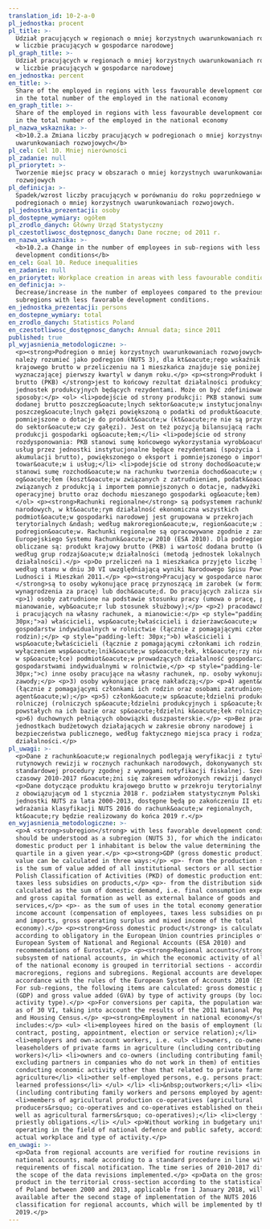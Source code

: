 ```yaml
---
translation_id: 10-2-a-0
pl_jednostka: procent
pl_title: >-
  Udział pracujących w regionach o mniej korzystnych uwarunkowaniach rozwojowych
  w liczbie pracujących w gospodarce narodowej
pl_graph_title: >-
  Udział pracujących w regionach o mniej korzystnych uwarunkowaniach rozwojowych
  w liczbie pracujących w gospodarce narodowej
en_jednostka: percent
en_title: >-
  Share of the employed in regions with less favourable development conditions
  in the total number of the employed in the national economy
en_graph_title: >-
  Share of the employed in regions with less favourable development conditions
  in the total number of the employed in the national economy
pl_nazwa_wskaznika: >-
  <b>10.2.a Zmiana liczby pracujących w podregionach o mniej korzystnych
  uwarunkowaniach rozwojowych</b>
pl_cel: Cel 10. Mniej nierówności
pl_zadanie: null
pl_priorytet: >-
  Tworzenie miejsc pracy w obszarach o mniej korzystnych uwarunkowaniach
  rozwojowych
pl_definicja: >-
  Spadek/wzrost liczby pracujących w porównaniu do roku poprzedniego w
  podregionach o mniej korzystnych uwarunkowaniach rozwojowych.
pl_jednostka_prezentacji: osoby
pl_dostepne_wymiary: ogółem
pl_zrodlo_danych: Główny Urząd Statystyczny
pl_czestotliwosc_dostępnosc_danych: Dane roczne; od 2011 r.
en_nazwa_wskaznika: >-
  <b>10.2.a Change in the number of employees in sub-regions with less favorable
  development conditions</b>
en_cel: Goal 10. Reduce inequalities
en_zadanie: null
en_priorytet: Workplace creation in areas with less favourable conditions for development
en_definicja: >-
  Decrease/increase in the number of employees compared to the previous year in
  subregions with less favorable development conditions.
en_jednostka_prezentacji: persons
en_dostepne_wymiary: total
en_zrodlo_danych: Statistics Poland
en_czestotliwosc_dostępnosc_danych: Annual data; since 2011
published: true
pl_wyjasnienia_metodologiczne: >-
  <p><strong>Podregion o mniej korzystnych uwarunkowaniach rozwojowych</strong>
  należy rozumieć jako podregion (NUTS 3), dla kt&oacute;rego wskaźnik produktu
  krajowego brutto w przeliczeniu na 1 mieszkańca znajduje się poniżej wartości
  wyznaczającej pierwszy kwartyl w danym roku.</p> <p><strong>Produkt krajowy
  brutto (PKB) </strong>jest to końcowy rezultat działalności produkcyjnej
  jednostek produkcyjnych będących rezydentami. Może on być zdefiniowany na trzy
  sposoby:</p> <ol> <li>podejście od strony produkcji: PKB stanowi sumę wartości
  dodanej brutto poszczeg&oacute;lnych sektor&oacute;w instytucjonalnych lub
  poszczeg&oacute;lnych gałęzi powiększoną o podatki od produkt&oacute;w
  pomniejszone o dotacje do produkt&oacute;w (kt&oacute;re nie są przydzielone
  do sektor&oacute;w czy gałęzi). Jest on też pozycją bilansującą rachunku
  produkcji gospodarki og&oacute;łem;</li> <li>podejście od strony
  rozdysponowania: PKB stanowi sumę końcowego wykorzystania wyrob&oacute;w i
  usług przez jednostki instytucjonalne będące rezydentami (spożycia i
  akumulacji brutto), powiększonego o eksport i pomniejszonego o import
  towar&oacute;w i usług;</li> <li>podejście od strony dochod&oacute;w: PKB
  stanowi sumę rozchod&oacute;w na rachunku tworzenia dochod&oacute;w gospodarki
  og&oacute;łem (koszt&oacute;w związanych z zatrudnieniem, podatk&oacute;w
  związanych z produkcją i importem pomniejszonych o dotacje, nadwyżki
  operacyjnej brutto oraz dochodu mieszanego gospodarki og&oacute;łem).</li>
  </ol> <p><strong>Rachunki regionalne</strong> są podsystemem rachunk&oacute;w
  narodowych, w kt&oacute;rym działalność ekonomiczna wszystkich
  podmiot&oacute;w gospodarki narodowej jest grupowana w przekrojach
  terytorialnych &ndash; według makroregion&oacute;w, region&oacute;w i
  podregion&oacute;w. Rachunki regionalne są opracowywane zgodnie z zasadami
  Europejskiego Systemu Rachunk&oacute;w 2010 (ESA 2010). Dla podregion&oacute;w
  obliczane są: produkt krajowy brutto (PKB) i wartość dodana brutto (WDB)
  według grup rodzaj&oacute;w działalności (metodą jednostek lokalnych rodzaju
  działalności).</p> <p>Do przeliczeń na 1 mieszkańca przyjęto liczbę ludności
  według stanu w dniu 30 VI uwzględniającą wyniki Narodowego Spisu Powszechnego
  Ludności i Mieszkań 2011.</p> <p><strong>Pracujący w gospodarce narodowej
  </strong>są to osoby wykonujące pracę przynoszącą im zarobek (w formie
  wynagrodzenia za pracę) lub doch&oacute;d. Do pracujących zalicza się:</p>
  <p>1) osoby zatrudnione na podstawie stosunku pracy (umowa o pracę, powołanie,
  mianowanie, wyb&oacute;r lub stosunek służbowy);</p> <p>2) pracodawc&oacute;w
  i pracujących na własny rachunek, a mianowicie:</p> <p style="padding-left:
  30px;">a) właścicieli, wsp&oacute;łwłaścicieli i dzierżawc&oacute;w
  gospodarstw indywidualnych w rolnictwie (łącznie z pomagającymi członkami ich
  rodzin);</p> <p style="padding-left: 30px;">b) właścicieli i
  wsp&oacute;łwłaścicieli (łącznie z pomagającymi członkami ich rodzin; z
  wyłączeniem wsp&oacute;lnik&oacute;w sp&oacute;łek, kt&oacute;rzy nie pracują
  w sp&oacute;łce) podmiot&oacute;w prowadzących działalność gospodarczą poza
  gospodarstwami indywidualnymi w rolnictwie,</p> <p style="padding-left:
  30px;">c) inne osoby pracujące na własny rachunek, np. osoby wykonujące wolne
  zawody;</p> <p>3) osoby wykonujące pracę nakładczą;</p> <p>4) agent&oacute;w
  (łącznie z pomagającymi członkami ich rodzin oraz osobami zatrudnionymi przez
  agent&oacute;w);</p> <p>5) członk&oacute;w sp&oacute;łdzielni produkcji
  rolniczej (rolniczych sp&oacute;łdzielni produkcyjnych i sp&oacute;łdzielni
  powstałych na ich bazie oraz sp&oacute;łdzielni k&oacute;łek rolniczych);</p>
  <p>6) duchownych pełniących obowiązki duszpasterskie.</p> <p>Bez pracujących w
  jednostkach budżetowych działających w zakresie obrony narodowej i
  bezpieczeństwa publicznego, według faktycznego miejsca pracy i rodzaju
  działalności.</p>
pl_uwagi: >-
  <p>Dane z rachunk&oacute;w regionalnych podlegają weryfikacji z tytułu
  rutynowych rewizji w rocznych rachunkach narodowych, dokonywanych stosownie do
  standardowej procedury zgodnej z wymogami notyfikacji fiskalnej. Szereg
  czasowy 2010-2017 r&oacute;żni się zakresem wdrożonych rewizji danych.</p>
  <p>Dane dotyczące produktu krajowego brutto w przekroju terytorialnym zgodnie
  z obowiązującym od 1 stycznia 2018 r. podziałem statystycznym Polski na
  jednostki NUTS za lata 2000-2013, dostępne będą po zakończeniu II etapu
  wdrażania klasyfikacji NUTS 2016 do rachunk&oacute;w regionalnych,
  kt&oacute;ry będzie realizowany do końca 2019 r.</p>
en_wyjasnienia_metodologiczne: >-
  <p>A <strong>subregion</strong> with less favorable development conditions
  should be understood as a subregion (NUTS 3), for which the indicator of gross
  domestic product per 1 inhabitant is below the value determining the first
  quartile in a given year.</p> <p><strong>GDP (gross domestic product)</strong>
  value can be calculated in three ways:</p> <p>- from the production side GDP
  is the sum of value added of all institutional sectors or all sections of the
  Polish Classification of Activities (PKD) of domestic production entities plus
  taxes less subsidies on products,</p> <p>- from the distribution side GDP is
  calculated as the sum of domestic demand, i.e. final consumption expenditure
  and gross capital formation as well as external balance of goods and
  services,</p> <p>- as the sum of uses in the total economy generation of
  income account (compensation of employees, taxes less subsidies on production
  and imports, gross operating surplus and mixed income of the total
  economy).</p> <p><strong>Gross domestic product</strong> is calculated
  according to obligatory in the European Union countries principles of the
  European System of National and Regional Accounts (ESA 2010) and
  recommendations of Eurostat.</p> <p><strong>Regional accounts</strong> are a
  subsystem of national accounts, in which the economic activity of all entities
  of the national economy is grouped in territorial sections - according to
  macroregions, regions and subregions. Regional accounts are developed in
  accordance with the rules of the European System of Accounts 2010 (ESA 2010).
  For sub-regions, the following items are calculated: gross domestic product
  (GDP) and gross value added (GVA) by type of activity groups (by local type of
  activity type).</p> <p>For conversions per capita, the population was assumed
  as of 30 VI, taking into account the results of the 2011 National Population
  and Housing Census.</p> <p><strong>Employment in national economy</strong>
  includes:</p> <ul> <li>employees hired on the basis of employment (labour
  contract, posting, appointment, election or service relation);</li>
  <li>employers and own-account workers, i.e. <ul> <li>owners, co-owners and
  leaseholders of private farms in agriculture (including contributing family
  workers)</li> <li>owners and co-owners (including contributing family workers;
  excluding partners in companies who do not work in them) of entities
  conducting economic activity other than that related to private farms in
  agriculture</li> <li>other self-employed persons, e.g. persons practising
  learned professions</li> </ul> </li> <li>&nbsp;outworkers;</li> <li>agents
  (including contributing family workers and persons employed by agents);</li>
  <li>members of agricultural production co-operatives (agricultural
  producers&rsquo; co-operatives and co-operatives established on their basis as
  well as agricultural farmers&rsquo; co-operatives);</li> <li>clergy fulfilling
  priestly obligations.</li> </ul> <p>Without working in budgetary units
  operating in the field of national defence and public safety, according to the
  actual workplace and type of activity.</p>
en_uwagi: >-
  <p>Data from regional accounts are verified for routine revisions in annual
  national accounts, made according to a standard procedure in line with the
  requirements of fiscal notification. The time series of 2010-2017 differs in
  the scope of the data revisions implemented.</p> <p>Data on the gross domestic
  product in the territorial cross-section according to the statistical division
  of Poland between 2000 and 2013, applicable from 1 January 2018, will be
  available after the second stage of implementation of the NUTS 2016
  classification for regional accounts, which will be implemented by the end of
  2019.</p>
---
```

